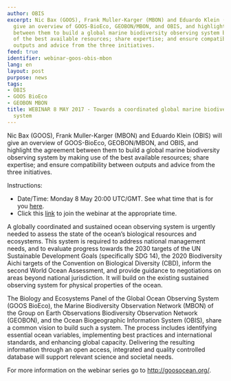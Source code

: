 ```yaml
---
author: OBIS
excerpt: Nic Bax (GOOS), Frank Muller-Karger (MBON) and Eduardo Klein (OBIS) will
  give an overview of GOOS-BioEco, GEOBON/MBON, and OBIS, and highlight the agreement
  between them to build a global marine biodiversity observing system by making use
  of the best available resources; share expertise; and ensure compatibility between
  outputs and advice from the three initiatives.
feed: true
identifier: webinar-goos-obis-mbon
lang: en
layout: post
purpose: news
tags:
- OBIS
- GOOS BioEco
- GEOBON MBON
title: WEBINAR 8 MAY 2017 - Towards a coordinated global marine biodiversity observing
  system
---
```


<p>Nic Bax (GOOS), Frank Muller-Karger (MBON) and Eduardo Klein (OBIS) will give an overview of GOOS-BioEco, GEOBON/MBON, and OBIS, and highlight the agreement between them to build a global marine biodiversity observing system by making use of the best available resources; share expertise; and ensure compatibility between outputs and advice from the three initiatives.</p>

<p> Instructions: 
<ul>
<li>Date/Time: Monday 8 May 20:00 UTC/GMT. See what time that is for you <a href="https://www.timeanddate.com/worldclock/fixedtime.html?msg=GOOS+Webinar%3A+GEOBON&iso=20170508T20&p1=1440&ah=1" target="_blank">here</a>.</li>
<li>Click this <a href="https://oceanleadership.adobeconnect.com/_a1126222939/goos" target="_blank">link</a> to join the webinar at the appropriate time.</li>
</ul>
</p>

<p>A globally coordinated and sustained ocean observing system is urgently needed to assess the state of the ocean’s biological resources and ecosystems. This system is required to address national management needs, and to evaluate progress towards the 2030 targets of the UN Sustainable Development Goals (specifically SDG 14), the 2020 Biodiversity Aichi targets of the Convention on Biological Diversity (CBD), inform the second World Ocean Assessment, and provide guidance to negotiations on areas beyond national jurisdiction. It will build on the existing sustained observing system for physical properties of the ocean.</p>

<p>The Biology and Ecosystems Panel of the Global Ocean Observing System (GOOS BioEco), the Marine Biodiversity Observation Network (MBON) of the Group on Earth Observations Biodiversity Observation Network (GEOBON), and the Ocean Biogeographic Information System (OBIS), share a common vision to build such a system. The process includes identifying essential ocean variables, implementing best practices and international standards, and enhancing global capacity. Delivering the resulting information through an open access, integrated and quality controlled database will support relevant science and societal needs.</p>

For more information on the webinar series go to <a href="http://goosocean.org/index.php?option=com_content&view=article&id=33&Itemid=133" target="_blank">http://goosocean.org/</a>.</p>